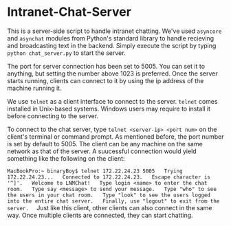 # Intranet-Chat-Server
This is a server-side script to handle intranet chatting. We've used `asyncore` and `asynchat` modules from Python's standard library to handle recieving and broadcasting text in the backend. Simply execute the script by typing `python chat_server.py` to start the server. 

The port for server connection has been set to 5005. You can set it to anything, but setting the number above 1023 is preferred. Once the server starts running, clients can connect to it by using the ip address of the machine running it.

We use `telnet` as a client interface to connect to the server. `telnet` comes installed in Unix-based systems. Windows users may require to install it before connecting to the server.

To connect to the chat server, type `telnet <server-ip> <port num>` on the client's terminal or command prompt.  As mentioned before, the port number is set by default to 5005. The client can be any machine on the same network as that of the server. A suucessful connection would yield something like the following on the client:

`
MacBookPro:~ binaryBoy$ telnet 172.22.24.23 5005  
Trying 172.22.24.23...  
Connected to 172.22.24.23.  
Escape character is '^]'.  
Welcome to LNMChat!  
Type login <name> to enter the chat room.  
Type say <message> to send your message.  
Type "who" to see the users in your chat room.  
Type "look" to see the users logged into the entire chat server.  
Finally, use "logout" to exit from the server.  
`
Just like this client, other clients can also connect in the same way. Once multiple clients are connected, they can start chatting. 
